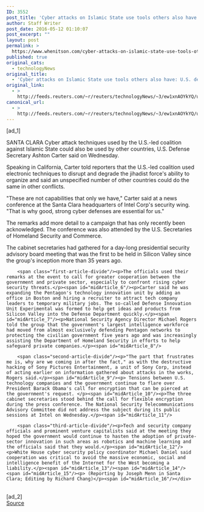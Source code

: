 ```yaml
---
ID: 3552
post_title: 'Cyber attacks on Islamic State use tools others also have: U.S. defense chief'
author: Staff Writer
post_date: 2016-05-12 01:10:07
post_excerpt: ""
layout: post
permalink: >
  https://www.whenitson.com/cyber-attacks-on-islamic-state-use-tools-others-also-have-u-s-defense-chief/
published: true
original_cats:
  - technologyNews
original_title:
  - 'Cyber attacks on Islamic State use tools others also have: U.S. defense chief'
original_link:
  - >
    http://feeds.reuters.com/~r/reuters/technologyNews/~3/ew1xnAOYkYQ/us-cyber-defense-isis-idUSKCN0Y302F
canonical_url:
  - >
    http://feeds.reuters.com/~r/reuters/technologyNews/~3/ew1xnAOYkYQ/us-cyber-defense-isis-idUSKCN0Y302F
---
```

 [ad_1]
<br><div id="articleText">
<span id="midArticle_start"/>

<span id="midArticle_0"/><span class="focusParagraph" readability="4"><p><span class="articleLocation">SANTA CLARA</span> Cyber attack techniques used by the U.S.-led coalition against Islamic State could also be used by other countries, U.S. Defense Secretary Ashton Carter said on Wednesday.</p></span><span id="midArticle_1"/><p>Speaking in California, Carter told reporters that the U.S.-led coalition used electronic techniques to disrupt and degrade the jihadist force's ability to organize and said an unspecified number of other countries could do the same in other conflicts.</p><span id="midArticle_2"/><p>"These are not capabilities that only we have," Carter said at a news conference at the Santa Clara headquarters of Intel Corp's security wing. "That is why good, strong cyber defenses are essential for us."</p><span id="midArticle_3"/><p>The remarks add more detail to a campaign that has only recently been acknowledged. The conference was also attended by the U.S. Secretaries of Homeland Security and Commerce.</p><span id="midArticle_4"/><p>The cabinet secretaries had gathered for a day-long presidential security advisory board meeting that was the first to be held in Silicon Valley since the group's inception more than 35 years ago.</p><span id="midArticle_5"/>
        
        <span class="first-article-divide"/><p>The officials used their remarks at the event to call for greater cooperation between the government and private sector, especially to confront rising cyber security threats.</p><span id="midArticle_6"/><p>Carter said he was expanding the Pentagon's technology innovation unit by adding an office in Boston and hiring a recruiter to attract tech company leaders to temporary military jobs. The so-called Defense Innovation Unit Experimental was formed to help get ideas and products from Silicon Valley into the Defense Department quickly.</p><span id="midArticle_7"/><p>National Security Agency Director Michael Rogers told the group that the government's largest intelligence workforce had moved from almost exclusively defending Pentagon networks to protecting the civilian government five years ago and was increasingly assisting the Department of Homeland Security in efforts to help safeguard private companies.</p><span id="midArticle_8"/>
        
        <span class="second-article-divide"/><p>"The part that frustrates me is, why are we coming in after the fact," as with the destructive hacking of Sony Pictures Entertainment, a unit of Sony Corp, instead of acting earlier on information gathered about attacks in the works, Rogers said.</p><span id="midArticle_9"/><p> Tensions between U.S. technology companies and the government continue to flare over President Barack Obama's call for encryption that can be pierced at the government's request. </p><span id="midArticle_10"/><p>The three cabinet secretaries stood behind the call for flexible encryption during the press conference. The National Security Telecommunications Advisory Committee did not address the subject during its public sessions at Intel on Wednesday.</p><span id="midArticle_11"/>
        
        <span class="third-article-divide"/><p>Tech and security company officials and prominent venture capitalists said at the meeting they hoped the government would continue to hasten the adoption of private-sector innovation in such areas as robotics and machine learning and the officials said that they would.</p><span id="midArticle_12"/><p>White House cyber security policy coordinator Michael Daniel said cooperation was critical to avoid the massive economic, social and intelligence benefit of the Internet for the West becoming a liability.</p><span id="midArticle_13"/><span id="midArticle_14"/><span id="midArticle_15"/><p> (Reporting by Joseph Menn in Santa Clara; Editing by Richard Chang)</p><span id="midArticle_16"/></div>
<br>[ad_2]
<br><a href="http://feeds.reuters.com/~r/reuters/technologyNews/~3/ew1xnAOYkYQ/us-cyber-defense-isis-idUSKCN0Y302F">Source </a>